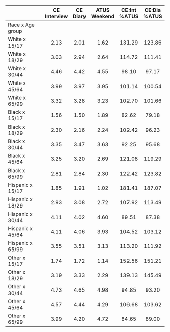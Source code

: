 
|                      | CE<br>Interview |  CE<br>Diary | ATUS<br>Weekend | CE:Int<br>%ATUS | CE:Dia<br>%ATUS |
| -------------------- | :----------: | :----------: | :----------: | :----------: | :----------: |
| Race x Age group     |              |              |              |              |              |
| White x 15/17        |         2.13 |         2.01 |         1.62 |       131.29 |       123.86 |
| White x 18/29        |         3.03 |         2.94 |         2.64 |       114.72 |       111.41 |
| White x 30/44        |         4.46 |         4.42 |         4.55 |        98.10 |        97.17 |
| White x 45/64        |         3.99 |         3.97 |         3.95 |       101.14 |       100.54 |
| White x 65/99        |         3.32 |         3.28 |         3.23 |       102.70 |       101.66 |
| Black x 15/17        |         1.56 |         1.50 |         1.89 |        82.62 |        79.18 |
| Black x 18/29        |         2.30 |         2.16 |         2.24 |       102.42 |        96.23 |
| Black x 30/44        |         3.35 |         3.47 |         3.63 |        92.25 |        95.68 |
| Black x 45/64        |         3.25 |         3.20 |         2.69 |       121.08 |       119.29 |
| Black x 65/99        |         2.81 |         2.84 |         2.30 |       122.42 |       123.82 |
| Hispanic x 15/17     |         1.85 |         1.91 |         1.02 |       181.41 |       187.07 |
| Hispanic x 18/29     |         2.93 |         3.08 |         2.72 |       107.92 |       113.49 |
| Hispanic x 30/44     |         4.11 |         4.02 |         4.60 |        89.51 |        87.38 |
| Hispanic x 45/64     |         4.11 |         4.06 |         3.93 |       104.52 |       103.12 |
| Hispanic x 65/99     |         3.55 |         3.51 |         3.13 |       113.20 |       111.92 |
| Other x 15/17        |         1.74 |         1.72 |         1.14 |       152.56 |       151.21 |
| Other x 18/29        |         3.19 |         3.33 |         2.29 |       139.13 |       145.49 |
| Other x 30/44        |         4.73 |         4.65 |         4.98 |        94.85 |        93.20 |
| Other x 45/64        |         4.57 |         4.44 |         4.29 |       106.68 |       103.62 |
| Other x 65/99        |         3.99 |         4.20 |         4.72 |        84.65 |        89.00 |

